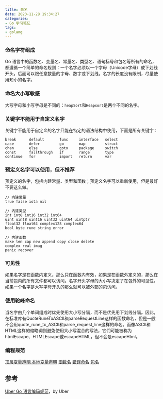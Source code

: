 ```yaml
---
title: 命名
date: 2023-11-28 19:34:27
categories:
- Go 学习笔记
tags:
- golang
---
```


### 命名字符组成

Go 语言中的函数名、变量名、常量名、类型名、语句标号和包名等所有的命名，都遵循一个简单的命名规则：一个名字必须以一个字母（Unicode字母）或下划线开头，后面可以跟任意数量的字母、数字或下划线。名字的长度没有限制，尽量使用短小的名字。

### 命名大小写敏感

大写字母和小写字母是不同的：`heapSort`和`Heapsort`是两个不同的名字。

### 关键字不能用于自定义名字

关键字不能用于自定义的名字只能在特定的语法结构中使用，下面是所有关键字：

```golang
break      default       func     interface   select
case       defer         go       map         struct
chan       else          goto     package     switch
const      fallthrough   if       range       type
continue   for           import   return      var
```

### 预定义名字可以使用，但不推荐

预定义的名字，包括内建常量、类型和函数；预定义名字可以重新使用，但是最好不要这么做。

```golang
// 内建常量
true false iota nil

// 内建类型
int int8 int16 int32 int64
uint uint8 uint16 uint32 uint64 uintptr
float32 float64 complex128 complex64
bool byte rune string error

// 内建函数
make len cap new append copy close delete
complex real imag
panic recover
```

### 可见性

如果名字是在函数内定义，那么只在函数内有效，如果是在函数外定义的，那么在当前包内的所有文件都可以访问。名字开头字母的大小写决定了在包外的可见性。如果一个名字是大写字母开头的那么就可以被外部的包访问。

### 使用驼峰命名

当名字由几个单词组成时优先使用大小写分隔，而不是优先用下划线分隔。因此，在标准库有QuoteRuneToASCII和parseRequestLine这样的函数命名，但是一般不会用quote_rune_to_ASCII和parse_request_line这样的命名。而像ASCII和HTML这样的缩略词则避免使用大小写混合的写法，它们可能被称为htmlEscape、HTMLEscape或escapeHTML，但不会是escapeHtml。

### 编程规范

[顶层变量声明
](https://github.com/xxjwxc/uber_go_guide_cn#%E9%A1%B6%E5%B1%82%E5%8F%98%E9%87%8F%E5%A3%B0%E6%98%8E)
[本地变量声明](https://github.com/xxjwxc/uber_go_guide_cn#%E6%9C%AC%E5%9C%B0%E5%8F%98%E9%87%8F%E5%A3%B0%E6%98%8E)
[函数名](https://github.com/xxjwxc/uber_go_guide_cn#%E5%87%BD%E6%95%B0%E5%90%8D)
[错误命名](https://github.com/xxjwxc/uber_go_guide_cn#%E9%94%99%E8%AF%AF%E5%91%BD%E5%90%8D)
[包名](https://github.com/xxjwxc/uber_go_guide_cn#%E5%8C%85%E5%90%8D)

## 参考

[Uber Go 语言编码规范](https://github.com/xxjwxc/uber_go_guide_cn)，by Uber
